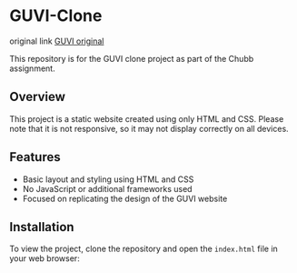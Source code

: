 # GUVI-Clone 
original link [GUVI original](https://www.guvi.in/)

This repository is for the GUVI clone project as part of the Chubb assignment.

## Overview

This project is a static website created using only HTML and CSS. Please note that it is not responsive, so it may not display correctly on all devices.

## Features

- Basic layout and styling using HTML and CSS
- No JavaScript or additional frameworks used
- Focused on replicating the design of the GUVI website

## Installation

To view the project, clone the repository and open the `index.html` file in your web browser:

